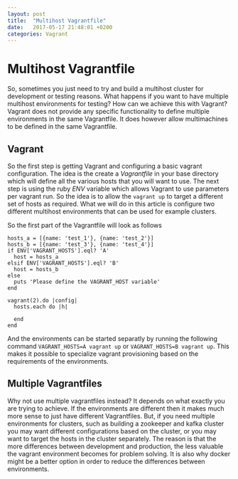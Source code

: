 ```yaml
---
layout: post
title:  "Multihost Vagrantfile"
date:   2017-05-17 21:48:01 +0200
categories: Vagrant
---
```


# Multihost Vagrantfile

So, sometimes you just need to try and build a multihost cluster for development or testing reasons. What happens if you want to have multiple multihost environments for testing? How can we achieve this with Vagrant? Vagrant does not provide any specific functionality to define multiple environments in the same Vagrantfile. It does however allow multimachines to be defined in the same Vagrantfile.

## Vagrant

So the first step is getting Vagrant and configuring a basic vagrant configuration. The idea is the create a _Vagrantfile_ in your base directory which will define all the various hosts that you will want to use. The next step is using the ruby *ENV* variable which allows Vagrant to use parameters per vagrant run. So the idea is to allow the `vagrant up` to target a different set of hosts as required. What we will do in this article is configure two different multihost environments that can be used for example clusters.

So the first part of the Vagrantfile will look as follows

```
hosts_a = [{name: 'test_1'}, {name: 'test_2'}]
hosts_b = [{name: 'test_3'}, {name: 'test_4'}]
if ENV['VAGRANT_HOSTS'].eql? 'A'
  host = hosts_a
elsif ENV['VAGRANT_HOSTS'].eql? 'B'
  host = hosts_b
else
  puts 'Please define the VAGRANT_HOST variable'
end

vagrant(2).do |config|
  hosts.each do |h|
    
  end
end
```

And the environments can be started separatly by running the following command `VAGRANT_HOSTS=A vagrant up` or `VAGRANT_HOSTS=B vagrant up`. This makes it possible to specialize vagrant provisioning based on the requirements of the environments.

## Multiple Vagrantfiles

Why not use multiple vagrantfiles instead? It depends on what exactly you are trying to achieve. If the environments are different then it makes much more sense to just have different Vagrantfiles. But, if you need multiple environments for clusters, such as building a zookeeper and kafka cluster you may want different configurations based on the cluster, or you may want to target the hosts in the cluster separately. The reason is that the more differences between development and production, the less valuable the vagrant environment becomes for problem solving. It is also why docker might be a better option in order to reduce the differences between environments.